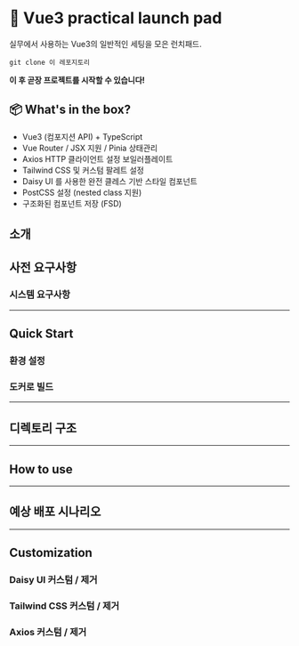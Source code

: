# 🚀 Vue3 practical launch pad

실무에서 사용하는 Vue3의 일반적인 세팅을 모은 런치패드.

```shell
git clone 이 레포지토리
```

**이 후 곧장 프로젝트를 시작할 수 있습니다!**

## 📦 What's in the box?

- Vue3 (컴포지션 API) + TypeScript
- Vue Router / JSX 지원 / Pinia 상태관리
- Axios HTTP 클라이언트 설정 보일러플레이트
- Tailwind CSS 및 커스텀 팔레트 설정
- Daisy UI 를 사용한 완전 클레스 기반 스타일 컴포넌트
- PostCSS 설정 (nested class 지원)
- 구조화된 컴포넌트 저장 (FSD)

## 소개

## 사전 요구사항

### 시스템 요구사항

---

## Quick Start

### 환경 설정

### 도커로 빌드

---

## 디렉토리 구조

---

## How to use

---

## 예상 배포 시나리오

---

## Customization

### Daisy UI 커스텀 / 제거

### Tailwind CSS 커스텀 / 제거

### Axios 커스텀 / 제거

